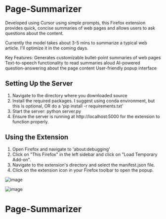 # Page-Summarizer

Developed using Cursor using simple prompts, this Firefox extension provides quick, concise summaries of web pages and allows users to ask questions about the content.

Currently the model takes about 3-5 mins to summarize a typical web article. I'll optimize it in the coming days. 

Key Features:
Generates customizable bullet-point summaries of web pages
Text-to-speech functionality to read summaries aloud
AI-powered question-answering about the page content
User-friendly popup interface

## Setting Up the Server

1. Navigate to the directory where you downloaded source
2. Install the required packages. I suggest using conda environment, but this is optional, OR do a 'pip install -r requirements.txt'
3. Start the server: python server.py
4. Ensure the server is running at http://localhost:5000 for the extension to function properly.

## Using the Extension

1. Open Firefox and navigate to 'about:debugging'
2. Click on "This Firefox" in the left sidebar and click on "Load Temporary Add-on".
3. Navigate to the extension's directory and select the manifest.json file.
4. Click on the extension icon in your Firefox toolbar to open the popup.

![image](https://github.com/user-attachments/assets/96259b38-7e4b-40c2-b6f4-31eb1f0879d7)

![image](https://github.com/user-attachments/assets/e9b6a1ba-7685-4efd-9581-fc39740193dc)



# Page-Summarizer
